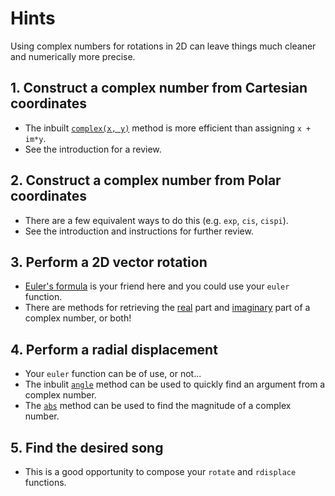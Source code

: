 # Hints

Using complex numbers for rotations in 2D can leave things much cleaner and numerically more precise.

## 1. Construct a complex number from Cartesian coordinates

- The inbuilt [`complex(x, y)`][complex] method is more efficient than assigning `x + im*y`.
- See the introduction for a review.

## 2. Construct a complex number from Polar coordinates

- There are a few equivalent ways to do this (e.g. `exp`, `cis`, `cispi`). 
- See the introduction and instructions for further review.

## 3. Perform a 2D vector rotation

- [Euler's formula][euler] is your friend here and you could use your `euler` function.
- There are methods for retrieving the [real][real] part and [imaginary][imaginary] part of a complex number, or both!

## 4. Perform a radial displacement

- Your `euler` function can be of use, or not...
- The inbulit [`angle`][angle] method can be used to quickly find an argument from a complex number.
- The [`abs`][abs] method can be used to find the magnitude of a complex number.

## 5. Find the desired song

- This is a good opportunity to compose your `rotate` and `rdisplace` functions.

[euler]: https://docs.julialang.org/en/v1/base/math/#Base.cis
[complex]: https://docs.julialang.org/en/v1/base/numbers/#Base.complex-Tuple{Complex}
[real]: https://docs.julialang.org/en/v1/base/math/#Base.real
[imaginary]: https://docs.julialang.org/en/v1/base/math/#Base.imag
[angle]: https://docs.julialang.org/en/v1/base/math/#Base.angle
[abs]: https://docs.julialang.org/en/v1/base/math/#Base.abs